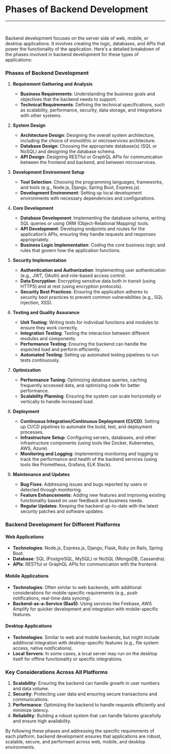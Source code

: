 # Phases of Backend Development

<hr>
<br>

Backend development focuses on the server side of web, mobile, or desktop applications. It involves creating the logic, databases, and APIs that power the functionality of the application. Here's a detailed breakdown of the phases involved in backend development for these types of applications:

### Phases of Backend Development

1. **Requirement Gathering and Analysis**
   - **Business Requirements**: Understanding the business goals and objectives that the backend needs to support.
   - **Technical Requirements**: Defining the technical specifications, such as scalability, performance, security, data storage, and integrations with other systems.

2. **System Design**
   - **Architecture Design**: Designing the overall system architecture, including the choice of monolithic or microservices architecture.
   - **Database Design**: Choosing the appropriate database(s) (SQL or NoSQL) and designing the database schema.
   - **API Design**: Designing RESTful or GraphQL APIs for communication between the frontend and backend, and between microservices.

3. **Development Environment Setup**
   - **Tool Selection**: Choosing the programming languages, frameworks, and tools (e.g., Node.js, Django, Spring Boot, Express.js).
   - **Development Environment**: Setting up local development environments with necessary dependencies and configurations.

4. **Core Development**
   - **Database Development**: Implementing the database schema, writing SQL queries or using ORM (Object-Relational Mapping) tools.
   - **API Development**: Developing endpoints and routes for the application’s APIs, ensuring they handle requests and responses appropriately.
   - **Business Logic Implementation**: Coding the core business logic and rules that govern how the application functions.

5. **Security Implementation**
   - **Authentication and Authorization**: Implementing user authentication (e.g., JWT, OAuth) and role-based access control.
   - **Data Encryption**: Encrypting sensitive data both in transit (using HTTPS) and at rest (using encryption protocols).
   - **Security Best Practices**: Ensuring the application adheres to security best practices to prevent common vulnerabilities (e.g., SQL injection, XSS).

6. **Testing and Quality Assurance**
   - **Unit Testing**: Writing tests for individual functions and modules to ensure they work correctly.
   - **Integration Testing**: Testing the interaction between different modules and components.
   - **Performance Testing**: Ensuring the backend can handle the expected load and perform efficiently.
   - **Automated Testing**: Setting up automated testing pipelines to run tests continuously.

7. **Optimization**
   - **Performance Tuning**: Optimizing database queries, caching frequently accessed data, and optimizing code for better performance.
   - **Scalability Planning**: Ensuring the system can scale horizontally or vertically to handle increased load.

8. **Deployment**
   - **Continuous Integration/Continuous Deployment (CI/CD)**: Setting up CI/CD pipelines to automate the build, test, and deployment processes.
   - **Infrastructure Setup**: Configuring servers, databases, and other infrastructure components (using tools like Docker, Kubernetes, AWS, Azure).
   - **Monitoring and Logging**: Implementing monitoring and logging to track the performance and health of the backend services (using tools like Prometheus, Grafana, ELK Stack).

9. **Maintenance and Updates**
   - **Bug Fixes**: Addressing issues and bugs reported by users or detected through monitoring.
   - **Feature Enhancements**: Adding new features and improving existing functionality based on user feedback and business needs.
   - **Regular Updates**: Keeping the backend up-to-date with the latest security patches and software updates.

### Backend Development for Different Platforms

#### Web Applications
- **Technologies**: Node.js, Express.js, Django, Flask, Ruby on Rails, Spring Boot.
- **Database**: SQL (PostgreSQL, MySQL) or NoSQL (MongoDB, Cassandra).
- **APIs**: RESTful or GraphQL APIs for communication with the frontend.

#### Mobile Applications
- **Technologies**: Often similar to web backends, with additional considerations for mobile-specific requirements (e.g., push notifications, real-time data syncing).
- **Backend-as-a-Service (BaaS)**: Using services like Firebase, AWS Amplify for quicker development and integration with mobile-specific features.

#### Desktop Applications
- **Technologies**: Similar to web and mobile backends, but might include additional integration with desktop-specific features (e.g., file system access, native notifications).
- **Local Servers**: In some cases, a local server may run on the desktop itself for offline functionality or specific integrations.

### Key Considerations Across All Platforms

1. **Scalability**: Ensuring the backend can handle growth in user numbers and data volume.
2. **Security**: Protecting user data and ensuring secure transactions and communications.
3. **Performance**: Optimizing the backend to handle requests efficiently and minimize latency.
4. **Reliability**: Building a robust system that can handle failures gracefully and ensure high availability.

By following these phases and addressing the specific requirements of each platform, backend development ensures that applications are robust, scalable, secure, and performant across web, mobile, and desktop environments.